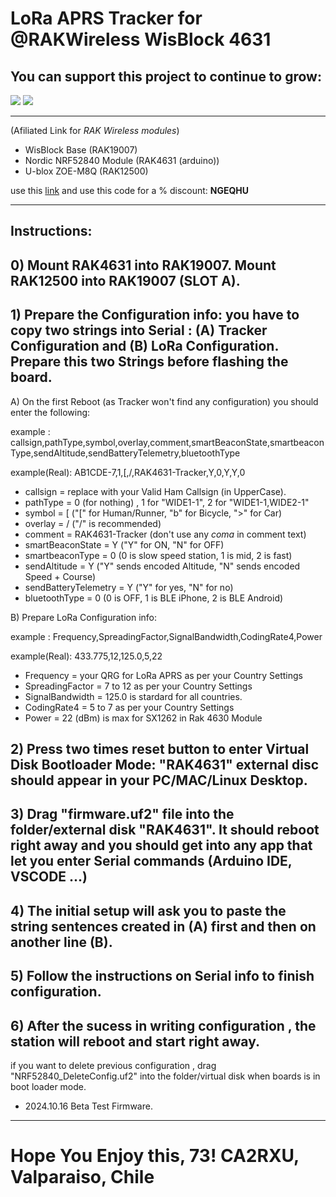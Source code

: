 # LoRa APRS Tracker for @RAKWireless WisBlock 4631

## You can support this project to continue to grow:

[<img src="https://github.com/richonguzman/LoRa_APRS_Tracker/blob/main/images/github-sponsors.png">](https://github.com/sponsors/richonguzman)     [<img src="https://github.com/richonguzman/LoRa_APRS_Tracker/blob/main/images/paypalme.png">](http://paypal.me/richonguzman)


____________________________________________________

(Afiliated Link for _RAK Wireless modules_)
- WisBlock Base (RAK19007)
- Nordic NRF52840 Module (RAK4631 (arduino))
- U-blox ZOE-M8Q (RAK12500)


use this [link](https://url887.kickbooster.me/ls/click?upn=u001.rQqRChuldMyo9N3mcAI-2Bf2HF4aYB25xf7FmEbkTD-2BJPmW97aq6-2B-2FsJ-2Bmlj5qFSiRdEpe_HprRZeuCAf4z5NFKRFYVqVTXOS-2BXsX0r3A0LUEEvoKoVT4iXCw6WQzI4ENLL8PaHnA5P-2FfDxuqrI3BcZFumGrXLnv2loo9gjcgIq9nFjxNVnpvRELoEngdGoZ2c6LLp9d5dG2XTKk392BOczHQ4-2FI0zKhFh-2Bb0WE4jPKmIqiFNgFcgzMUX7xZbXw0clvgX1O73KOkJ8DxmsiqLmjWPqedJyfiYfDYsb-2Bcnj6SBY-2FQluqo3JG-2BszK7JDHe-2BUxc-2FjfIDyALruYuOxxrU0z4dO0-2Fw-3D-3D) and use this code for a % discount: **NGEQHU**

____________________________________________________


## Instructions:

## 0) Mount RAK4631 into RAK19007. Mount RAK12500 into RAK19007 (SLOT A).

## 1) Prepare the Configuration info: you have to copy two strings into __Serial__ : (A) Tracker Configuration and (B) LoRa Configuration. Prepare this two Strings before flashing the board.

A) On the first Reboot (as Tracker won't find any configuration) you should enter the following:

example      : callsign,pathType,symbol,overlay,comment,smartBeaconState,smartbeaconType,sendAltitude,sendBatteryTelemetry,bluetoothType

example(Real): AB1CDE-7,1,[,/,RAK4631-Tracker,Y,0,Y,Y,0


- callsign             = replace with your Valid Ham Callsign (in UpperCase).
- pathType             = 0 (for nothing) , 1 for "WIDE1-1", 2 for "WIDE1-1,WIDE2-1"
- symbol               = [ ("[" for Human/Runner, "b" for Bicycle, ">" for Car)
- overlay              = / ("/" is recommended)
- comment              = RAK4631-Tracker (don't use any *coma* in comment text)
- smartBeaconState     = Y ("Y" for ON, "N" for OFF)
- smartbeaconType      = 0 (0 is slow speed station, 1 is mid, 2 is fast)
- sendAltitude         = Y ("Y" sends encoded Altitude, "N" sends encoded Speed + Course)
- sendBatteryTelemetry = Y ("Y" for yes, "N" for no)
- bluetoothType        = 0 (0 is OFF, 1 is BLE iPhone, 2 is BLE Android)

B) Prepare LoRa Configuration info:

example      : Frequency,SpreadingFactor,SignalBandwidth,CodingRate4,Power

example(Real): 433.775,12,125.0,5,22

- Frequency       = your QRG for LoRa APRS as per your Country Settings
- SpreadingFactor = 7 to 12 as per your Country Settings
- SignalBandwidth = 125.0 is stardard for all countries.
- CodingRate4     = 5 to 7 as per your Country Settings
- Power           = 22 (dBm) is max for SX1262 in Rak 4630 Module


## 2) Press two times reset button to enter Virtual Disk Bootloader Mode: "RAK4631" external disc should appear in your PC/MAC/Linux Desktop.

## 3) Drag "firmware.uf2" file into the folder/external disk "RAK4631". It should reboot right away and you should get into any app that let you enter __Serial__ commands (Arduino IDE, VSCODE ...)

## 4) The initial setup will ask you to paste the string sentences created in __(A)__ first and then on another line __(B)__.

## 5) Follow the instructions on __Serial__ info to finish configuration.

## 6) After the sucess in writing configuration , the station will reboot and start right away.

   
if you want to delete previous configuration , drag "NRF52840_DeleteConfig.uf2" into the folder/virtual disk when boards is in boot loader mode.

- 2024.10.16 Beta Test Firmware.

___________________________________________________

# Hope You Enjoy this, 73! CA2RXU, Valparaiso, Chile